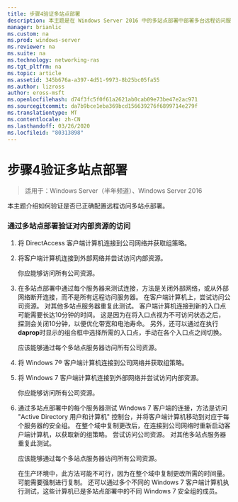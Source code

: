 ```yaml
---
title: 步骤4验证多站点部署
description: 本主题是在 Windows Server 2016 中的多站点部署中部署多台远程访问服务器指南的一部分。
manager: brianlic
ms.custom: na
ms.prod: windows-server
ms.reviewer: na
ms.suite: na
ms.technology: networking-ras
ms.tgt_pltfrm: na
ms.topic: article
ms.assetid: 345b676a-a397-4d51-9973-8b25bc05fa55
ms.author: lizross
author: eross-msft
ms.openlocfilehash: d74f3fc5f0f61a2621ab0cab09e73be47e2ac971
ms.sourcegitcommit: da7b9bce1eba369bcd156639276f6899714e279f
ms.translationtype: MT
ms.contentlocale: zh-CN
ms.lasthandoff: 03/26/2020
ms.locfileid: "80313898"
---
```

# <a name="step-4-verify-the-multisite-deployment"></a>步骤4验证多站点部署

>适用于：Windows Server（半年频道）、Windows Server 2016

本主题介绍如何验证是否已正确配置远程访问多站点部署。  
  
### <a name="to-verify-access-to-internal-resources-through-the-multisite-deployment"></a>通过多站点部署验证对内部资源的访问  
  
1.  将 DirectAccess 客户端计算机连接到公司网络并获取组策略。  
  
2.  将客户端计算机连接到外部网络并尝试访问内部资源。  
  
    你应能够访问所有公司资源。  
  
3.  在多站点部署中通过每个服务器来测试连接，方法是关闭外部网络，或从外部网络断开连接，而不是所有远程访问服务器。 在客户端计算机上，尝试访问公司资源。 对其他多站点服务器重复此测试。 客户端计算机连接到新的入口点可能需要长达10分钟的时间。 这是因为在将入口点视为不可访问状态之后，探测会关闭10分钟，以便优化带宽和电池寿命。 另外，还可以通过在执行**daprop**时显示的组合框中选择所需的入口点，手动在各个入口点之间切换。  
  
    应该能够通过每个多站点服务器访问所有公司资源。  
  
4.  将 Windows 7&reg; 客户端计算机连接到公司网络并获取组策略。  
  
5.  将 Windows 7 客户端计算机连接到外部网络并尝试访问内部资源。  
  
    你应能够访问所有公司资源。  
  
6.  通过多站点部署中的每个服务器测试 Windows 7 客户端的连接，方法是访问 "Active Directory 用户和计算机" 控制台，并将客户端计算机移动到对应于每个服务器的安全组。 在整个域中复制更改后，在连接到公司网络时重新启动客户端计算机，以获取新的组策略。 尝试访问公司资源。 对其他多站点服务器重复此测试。  
  
    应该能够通过每个多站点服务器访问所有公司资源。  
  
    在生产环境中，此方法可能不可行，因为在整个域中复制更改所需的时间量。 可能需要强制进行复制。 还可以通过多个不同的 Windows 7 客户端计算机执行测试，这些计算机已是多站点部署中的不同 Windows 7 安全组的成员。  
  


